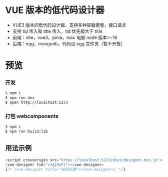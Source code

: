 # VUE 版本的低代码设计器

- VUE3 版本的低代码设计器，支持多种容器嵌套，接口请求
- 支持 tid 传入和 title 传入，tid 优先级大于 title
- 前端：vite，vue3，pinia，mac 电脑 node 版本>=16
- 后端：egg，mongodb，代码见 egg 文件夹（暂不开放）

# 预览 

### 开发

```bash
$ npm i
$ npm run dev
$ open http://localhost:5173
```

### 打包 webcomponents

```bash
$ npm i
$ npm run build:lib
```

## 用法示例

```js
<script crossorigin src="https://localhost:5173/dist/designer.min.js"></script>
<vue-designer tid="zzAjDuFz"></vue-designer>
{/* <vue-designer title="我是标题"></vue-designer>; */}
```
